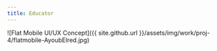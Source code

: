 ```yaml
---
title: Educator
---
```


![Flat Mobile UI/UX Concept]({{ site.github.url }}/assets/img/work/proj-4/flatmobile-AyoubElred.jpg)
